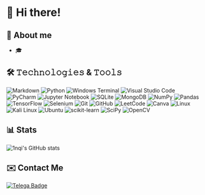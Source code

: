 # :book: Hi there!

<!--![Welcome to my github (1)](https://user-images.githubusercontent.com/72253666/214588535-25b48a0b-1e5b-4edb-a40c-7cd50f61a541.png)-->



## 📖 About me
- 🎓 

## 🛠 𝚃𝚎𝚌𝚑𝚗𝚘𝚕𝚘𝚐𝚒𝚎𝚜 & 𝚃𝚘𝚘𝚕𝚜
<!--![Python](https://img.shields.io/badge/Code-Python-informational?style=flat&logo=python&logoColor=white&color=FFE4E1)
![SQL](https://img.shields.io/badge/Code-SQL-informational?style=flat&logo=sql&logoColor=white&color=FFE4E1)
![Windows](https://img.shields.io/badge/OS-Windows-informational?style=flat&logo=windows&logoColor=white&color=FFE4E1)
![GitHUB](https://img.shields.io/badge/Tools-Github-informational?style=flat&logo=github&logoColor=white&color=FFE4E1)
![Git](https://img.shields.io/badge/Tools-Git-informational?style=flat&logo=git&logoColor=white&color=FFE4E1)
![MySQL](https://img.shields.io/badge/Tools-MySQL-informational?style=flat&logo=mysql&logoColor=white&color=FFE4E1)
![Jupyter](https://img.shields.io/badge/Tools-Jupyter%20Notebook-informational?style=flat&logo=jupyter&logoColor=white&color=FFE4E1)
![VS Code](https://img.shields.io/badge/Tools-VS%20Code-informational?style=flat&logo=visual-studio-code&logoColor=white&color=FFE4E1)
![Selenium](https://img.shields.io/badge/Tools-Selenium-informational?style=flat&logo=selenium&logoColor=white&color=FFE4E1)
![Collab](https://img.shields.io/badge/Tools-Google%20Colab-informational?style=flat&logo=google-colab&logoColor=white&color=FFE4E1)
![Chrome](https://img.shields.io/badge/Browser-Chrome-informational?style=flat&logo=google-chrome&logoColor=white&color=FFE4E1)
![Discord](https://img.shields.io/badge/Media-Discord-informational?style=flat&logo=discord&logoColor=white&color=FFE4E1)-->

![Markdown](https://img.shields.io/badge/markdown-%23000000.svg?style=for-the-badge&logo=markdown&logoColor=white)
![Python](https://img.shields.io/badge/python-3670A0?style=for-the-badge&logo=python&logoColor=ffdd54)
![Windows Terminal](https://img.shields.io/badge/Windows%20Terminal-%234D4D4D.svg?style=for-the-badge&logo=windows-terminal&logoColor=white)
![Visual Studio Code](https://img.shields.io/badge/Visual_Studio_Code-0078D4?style=for-the-badge&logo=visual%20studio%20code&logoColor=white)
![PyCharm](https://img.shields.io/badge/pycharm-143?style=for-the-badge&logo=pycharm&logoColor=black&color=black&labelColor=green)
![Jupyter Notebook](https://img.shields.io/badge/jupyter-%23FA0F00.svg?style=for-the-badge&logo=jupyter&logoColor=white)
![SQLite](https://img.shields.io/badge/SQLite-07405E?style=for-the-badge&logo=sqlite&logoColor=white)
![MongoDB](https://img.shields.io/badge/MongoDB-4EA94B?style=for-the-badge&logo=mongodb&logoColor=white)
![NumPy](https://img.shields.io/badge/numpy-%23013243.svg?style=for-the-badge&logo=numpy&logoColor=white)
![Pandas](https://img.shields.io/badge/pandas-%23150458.svg?style=for-the-badge&logo=pandas&logoColor=white)
![TensorFlow](https://img.shields.io/badge/TensorFlow-FF6F00?style=for-the-badge&logo=tensorflow&logoColor=white)
![Selenium](https://img.shields.io/badge/-selenium-%43B02A?style=for-the-badge&logo=selenium&logoColor=white)
![Git](https://img.shields.io/badge/git-%23F05033.svg?style=for-the-badge&logo=git&logoColor=white)
![GitHub](https://img.shields.io/badge/github-%23121011.svg?style=for-the-badge&logo=github&logoColor=white)
![LeetCode](https://img.shields.io/badge/-LeetCode-FFA116?style=for-the-badge&logo=LeetCode&logoColor=black)
![Canva](https://img.shields.io/badge/Canva-%2300C4CC.svg?&style=for-the-badge&logo=Canva&logoColor=white)
![Linux](https://img.shields.io/badge/Linux-FCC624?style=for-the-badge&logo=linux&logoColor=black)
![Kali Linux](https://img.shields.io/badge/Kali_Linux-557C94?style=for-the-badge&logo=kali-linux&logoColor=white)
![Ubuntu](https://img.shields.io/badge/Ubuntu-E95420?style=for-the-badge&logo=ubuntu&logoColor=white)
![scikit-learn](https://img.shields.io/badge/scikit--learn-%23F7931E.svg?style=for-the-badge&logo=scikit-learn&logoColor=white)
![SciPy](https://img.shields.io/badge/SciPy-%230C55A5.svg?style=for-the-badge&logo=scipy&logoColor=%white)
![OpenCV](https://img.shields.io/badge/opencv-%23white.svg?style=for-the-badge&logo=opencv&logoColor=white)

## 📊 Stats
![1nqi's GitHub stats](https://github-readme-stats.vercel.app/api?username=1nqi&show_icons=true&theme=dark)


##  ✉️ Contact Me 

<div id="badges">
  <a href="https://t.me/bwclips">
    <img src="https://img.shields.io/badge/Telegram-blue?style=for-the-badge&logo=telegram&logoColor=white" alt="Telega Badge"/>
  </a>
</div>

